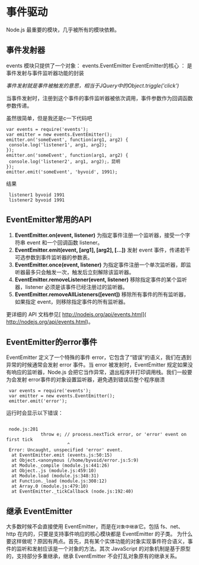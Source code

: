# 事件驱动
Node.js 最重要的模块，几乎被所有的模块依赖。

## 事件发射器
events 模块只提供了一个对象： events.EventEmitter
EventEmitter的核心 ： 是事件发射与事件监听器功能的封装

_事件发射就是事件被触发的意思，相当于JQuery中的Object.triggle('click')_

当事件发射时，注册到这个事件的事件监听器被依次调用，事件参数作为回调函数参数传递。

虽然很简单，但是我还是c一下代码吧

 ```
var events = require('events');
 var emitter = new events.EventEmitter();
 emitter.on('someEvent', function(arg1, arg2) {
  console.log('listener1', arg1, arg2);
 });
 emitter.on('someEvent', function(arg1, arg2) {
  console.log('listener2', arg1, arg2);，昆明
 });
 emitter.emit('someEvent', 'byvoid', 1991);
```

结果

```
 listener1 byvoid 1991
 listener2 byvoid 1991
```


## EventEmitter常用的API

1. **EventEmitter.on(event, listener)** 为指定事件注册一个监听器，接受一个字符串 event 和一个回调函数 listener。
2. **EventEmitter.emit(event, [arg1], [arg2], [...])** 发射 event 事件，传递若干可选参数到事件监听器的参数表。
3. **EventEmitter.once(event, listener)** 为指定事件注册一个单次监听器，即监听器最多只会触发一次，触发后立刻解除该监听器。
4. **EventEmitter.removeListener(event, listener)** 移除指定事件的某个监听器，listener 必须是该事件已经注册过的监听器。
5. **EventEmitter.removeAllListeners([event])** 移除所有事件的所有监听器，如果指定 event，则移除指定事件的所有监听器。

更详细的 API 文档参见[ http://nodejs.org/api/events.html]( http://nodejs.org/api/events.html)。


## EventEmitter的error事件

EventEmitter 定义了一个特殊的事件 error，它包含了“错误”的语义，我们在遇到异常的时候通常会发射 error 事件。当 error 被发射时，EventEmitter 规定如果没有响应的监听器，Node.js 会把它当作异常，退出程序并打印调用栈。我们一般要为会发射 error事件的对象设置监听器，避免遇到错误后整个程序崩溃


```
 var events = require('events');
 var emitter = new events.EventEmitter();
 emitter.emit('error');
```

运行时会显示以下错误：
```

 node.js:201
             throw e; // process.nextTick error, or 'error' event on first tick
                       ^
 Error: Uncaught, unspecified 'error' event.
  at EventEmitter.emit (events.js:50:15)
  at Object.<anonymous (/home/byvoid/error.js:5:9)
  at Module._compile (module.js:441:26)
  at Object..js (module.js:459:10)
  at Module.load (module.js:348:31)
  at Function._load (module.js:308:12)
  at Array.0 (module.js:479:10)
  at EventEmitter._tickCallback (node.js:192:40)
```

## 继承 EventEmitter

大多数时候不会直接使用 EventEmitter，而是在`对象中继承`它。包括 fs、net、http 在内的，只要是支持事件响应的核心模块都是 EventEmitter 的子类。
为什么要这样做呢？原因有两点。首先，具有某个实体功能的对象实现事件符合语义，事件的监听和发射应该是一个对象的方法。其次 JavaScript 的对象机制是基于原型的，支持部分多重继承，继承 EventEmitter 不会打乱对象原有的继承关系。

